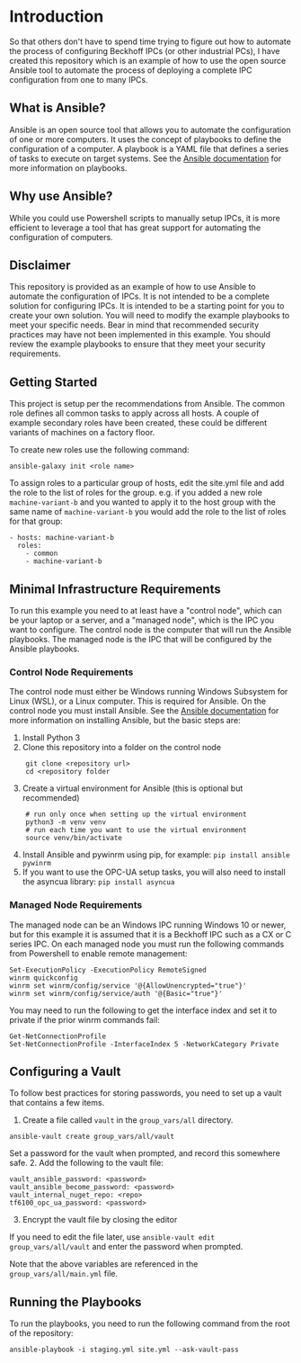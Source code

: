# Introduction

So that others don't have to spend time trying to figure out how to automate the process of configuring Beckhoff IPCs (or other industrial PCs), I have created this repository which is an example of how to use the open source Ansible tool to automate the process of deploying a complete IPC configuration from one to many IPCs.

## What is Ansible?

Ansible is an open source tool that allows you to automate the configuration of one or more computers. It uses the concept of playbooks to define the configuration of a computer. A playbook is a YAML file that defines a series of tasks to execute on target systems. See the [Ansible documentation](https://docs.ansible.com/ansible/latest/user_guide/playbooks.html) for more information on playbooks.

## Why use Ansible?

While you could use Powershell scripts to manually setup IPCs, it is more efficient to leverage a tool that has great support for automating the configuration of computers.

## Disclaimer

This repository is provided as an example of how to use Ansible to automate the configuration of IPCs. It is not intended to be a complete solution for configuring IPCs. It is intended to be a starting point for you to create your own solution. You will need to modify the example playbooks to meet your specific needs. Bear in mind that recommended security practices may have not been implemented in this example. You should review the example playbooks to ensure that they meet your security requirements.

## Getting Started

This project is setup per the recommendations from Ansible. The common role defines all common tasks to apply across all hosts. A couple of example secondary roles have been created, these could be different variants of machines on a factory floor.

To create new roles use the following command:
```
ansible-galaxy init <role name>
```

To assign roles to a particular group of hosts, edit the site.yml file and add the role to the list of roles for the group. e.g. if you added a new role `machine-variant-b` and you wanted to apply it to the host group with the same name of `machine-variant-b` you would add the role to the list of roles for that group:

```
- hosts: machine-variant-b
  roles:
    - common
    - machine-variant-b
```

## Minimal Infrastructure Requirements

To run this example you need to at least have a "control node", which can be your laptop or a server, and a "managed node", which is the IPC you want to configure. The control node is the computer that will run the Ansible playbooks. The managed node is the IPC that will be configured by the Ansible playbooks.

### Control Node Requirements

The control node must either be Windows running Windows Subsystem for Linux (WSL), or a Linux computer. This is required for Ansible. On the control node you must install Ansible. See the [Ansible documentation](https://docs.ansible.com/ansible/latest/installation_guide/intro_installation.html) for more information on installing Ansible, but the basic steps are:

1. Install Python 3
2. Clone this repository into a folder on the control node
```
    git clone <repository url>
    cd <repository folder
```
3. Create a virtual environment for Ansible (this is optional but recommended)
```
    # run only once when setting up the virtual environment
    python3 -m venv venv
    # run each time you want to use the virtual environment
    source venv/bin/activate
```
4. Install Ansible and pywinrm using pip, for example: `pip install ansible pywinrm`
5. If you want to use the OPC-UA setup tasks, you will also need to install the asyncua library: `pip install asyncua`

### Managed Node Requirements

The managed node can be an Windows IPC running Windows 10 or newer, but for this example it is assumed that it is a Beckhoff IPC such as a CX or C series IPC. On each managed node you must run the following commands from Powershell to enable remote management:

```
Set-ExecutionPolicy -ExecutionPolicy RemoteSigned
winrm quickconfig
winrm set winrm/config/service '@{AllowUnencrypted="true"}'
winrm set winrm/config/service/auth '@{Basic="true"}'
```

You may need to run the following to get the interface index and set it to private if the prior winrm commands fail:
```
Get-NetConnectionProfile
Set-NetConnectionProfile -InterfaceIndex 5 -NetworkCategory Private
```

## Configuring a Vault

To follow best practices for storing passwords, you need to set up a vault that contains a few items. 

1. Create a file called `vault` in the `group_vars/all` directory.
```
ansible-vault create group_vars/all/vault
```
Set a password for the vault when prompted, and record this somewhere safe.
2. Add the following to the vault file:
```
vault_ansible_password: <password>
vault_ansible_become_password: <password>
vault_internal_nuget_repo: <repo>
tf6100_opc_ua_password: <password>
```
3. Encrypt the vault file by closing the editor

If you need to edit the file later, use `ansible-vault edit group_vars/all/vault` and enter the password when prompted.

Note that the above variables are referenced in the `group_vars/all/main.yml` file.

## Running the Playbooks

To run the playbooks, you need to run the following command from the root of the repository:
```
ansible-playbook -i staging.yml site.yml --ask-vault-pass
```